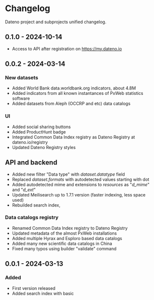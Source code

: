 # Changelog

Dateno project and subprojects unified changelog.

## 0.1.0 - 2024-10-14

* Access to API after registration on <https://my.dateno.io>

## 0.0.2 - 2024-03-14

### New datasets

* Added World Bank data.worldbank.org indicators, about 4.8M
* Added indicators from all known instantances of PxWeb statistics software
* Added datasets from Aleph (OCCRP and etc) data catalogs

### UI

* Added social sharing buttons
* Added ProductHunt badge
* Integrated Common Data Index registry as Dateno Registry at dateno.io/registry
* Updated Dateno Registry styles

## API and backend

* Added new filter "Data type" with *dataset.datatype* field
* Replaced *dataset.formats* with autodetected values starting with dot
* Added autodetected mime and extensions to *resources* as "*d_mime*" and "*d_ext*"
* Updated Meilisearch up to 1.7.1 version (faster indexing, less space used)
* Rebuilded search index,

### Data catalogs registry

* Renamed Common Data Index registry to Dateno Registry
* Updated metadata of the almost PxWeb installations
* Added multiple Hyrax and Esploro based data catalogs
* Added many new scientific data catalogs in China
* Fixed many typos using builder "validate" command

## 0.0.1 - 2024-03-13

### Added

* First version released
* Added search index with basic
